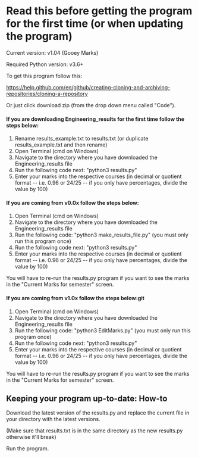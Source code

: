 # Read this before getting the program for the first time (or when updating the program)

Current version: v1.04 (Gooey Marks)

Required Python version: v3.6+

To get this program follow this:

https://help.github.com/en/github/creating-cloning-and-archiving-repositories/cloning-a-repository

Or just click download zip (from the drop down menu called "Code").

#### If you are downloading Engineering_results for the first time follow the steps below:
1. Rename results_example.txt to results.txt (or duplicate results_example.txt and then rename)
2. Open Terminal (cmd on Windows)
3. Navigate to the directory where you have downloaded the Engineering_results file
4. Run the following code next: "python3 results.py"
5. Enter your marks into the respective courses (in decimal or quotient format -- i.e. 0.96 or 24/25 -- 
if you only have percentages, divide the value by 100)

#### If you are coming from v0.0x follow the steps below:

1. Open Terminal (cmd on Windows)
2. Navigate to the directory where you have downloaded the Engineering_results file
3. Run the following code: "python3 make_results_file.py" (you must only run this program once)
4. Run the following code next: "python3 results.py"
5. Enter your marks into the respective courses 
(in decimal or quotient format -- i.e. 0.96 or 24/25 -- if you only have percentages, divide the value by 100)

You will have to re-run the results.py program if you want to see the marks in the "Current Marks for semester" screen.

#### If you are coming from v1.0x follow the steps below:git

1. Open Terminal (cmd on Windows)
2. Navigate to the directory where you have downloaded the Engineering_results file
3. Run the following code: "python3 EditMarks.py" (you must only run this program once)
4. Run the following code next: "python3 results.py"
5. Enter your marks into the respective courses 
(in decimal or quotient format -- i.e. 0.96 or 24/25 -- if you only have percentages, divide the value by 100)

You will have to re-run the results.py program if you want to see the marks in the "Current Marks for semester" screen.

## Keeping your program up-to-date: How-to
Download the latest version of the results.py and replace the current file in your directory with the latest 
versions.

(Make sure that results.txt is in the same directory as the new results.py otherwise it'll break)

Run the program.